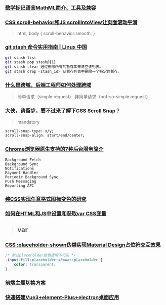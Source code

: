 ### [数学标记语言MathML简介、工具及兼容](https://www.zhangxinxu.com/wordpress/2018/10/mathml-%e5%85%bc%e5%ae%b9-%e5%b7%a5%e5%85%b7/)

### [CSS scroll-behavior和JS scrollIntoView让页面滚动平滑](https://www.zhangxinxu.com/wordpress/2018/10/scroll-behavior-scrollintoview-%e5%b9%b3%e6%bb%91%e6%bb%9a%e5%8a%a8/)

> html, body { scroll-behavior:smooth; }

### [git stash 命令实用指南 | Linux 中国](https://zhuanlan.zhihu.com/p/364339115)

```bash
git stash list
git stash pop stash@{1}
git stash clear 通过删除所有的暂存库来清空该列表。
git stash drop <stash_id> 从暂存列表中删除一个特定的暂存。
```

### [什么是跨域，后端工程师如何处理跨域](https://www.cnblogs.com/ricklz/p/16217937.html)

> 简单请求（simple request）
> 非简单请求（not-so-simple request）

### [大侠，请留步，要不过来了解下CSS Scroll Snap？](https://www.zhangxinxu.com/wordpress/2018/11/know-css-scroll-snap/)

> mandatory

```css
scroll-snap-type: x/y;
scroll-snap-align: start/end/center;
```

### [Chrome浏览器原生支持的7种后台服务简介](https://www.zhangxinxu.com/wordpress/2023/01/js-background-services/)

```
Background Fetch
Background Sync
Notifications
Payment Handler
Periodic Background Sync
Push Messaging
Reporting API
```

### [纯CSS实现任意格式图标变色的研究](https://www.zhangxinxu.com/wordpress/2018/11/css-change-icon-color/)

### [如何在HTML和JS中设置和获取var CSS变量](https://www.zhangxinxu.com/wordpress/2018/11/html-js-set-css-css3-var%e5%8f%98%e9%87%8f/)

> var
> --

### [CSS :placeholder-shown伪类实现Material Design占位符交互效果](https://www.zhangxinxu.com/wordpress/2018/12/css-placeholder-shown-material-design/)

```css
/* 默认placeholder颜色透明不可见 */
.input-fill:placeholder-shown::placeholder {
    color: transparent;
}
```

### [前端主题切换方案](https://juejin.cn/post/7134594122391748615)

### [快速搭建Vue3+element-Plus+electron桌面应用](https://www.dddhl.cn/blogs/all/2022/electron.html#%E5%89%8D%E8%A8%80)
